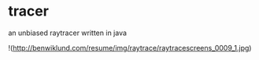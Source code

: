tracer
======

an unbiased raytracer written in java

!(http://benwiklund.com/resume/img/raytrace/raytracescreens_0009_1.jpg)
